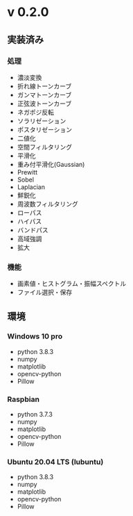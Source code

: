 # v 0.2.0

## 実装済み
### 処理
- 濃淡変換
 - 折れ線トーンカーブ
 - ガンマトーンカーブ
 - 正弦波トーンカーブ
 - ネガポジ反転
 - ソラリゼーション
 - ポスタリゼーション
 - 二値化
- 空間フィルタリング
 - 平滑化
 - 重み付平滑化(Gaussian)
 - Prewitt
 - Sobel
 - Laplacian
 - 鮮鋭化
- 周波数フィルタリング
 - ローパス
 - ハイパス
 - バンドパス
 - 高域強調
 - 拡大
### 機能
- 画素値・ヒストグラム・振幅スペクトル
- ファイル選択・保存

## 環境
### Windows 10 pro
- python 3.8.3
 - numpy
 - matplotlib
 - opencv-python
 - Pillow
### Raspbian
- python 3.7.3
 - numpy
 - matplotlib
 - opencv-python
 - Pillow
### Ubuntu 20.04 LTS (lubuntu)
- python 3.8.3
 - numpy
 - matplotlib
 - opencv-python
 - Pillow
